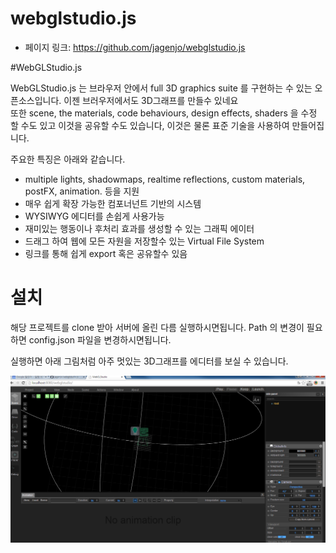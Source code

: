 # webglstudio.js

- 페이지 링크: https://github.com/jagenjo/webglstudio.js

#WebGLStudio.js


WebGLStudio.js 는 브라우저 안에서  full 3D graphics suite 를 구현하는 수 있는 오픈소스입니다.
이젠 브러우저에서도 3D그래프를 만들수 있네요  
또한  scene, the materials, code behaviours, design effects, shaders 을 수정 할 수도 있고  이것을 공유할 수도 있습니다,
이것은 물론 표준 기술을 사용하여 만들어집니다.

주요한 특징은 아래와 같습니다.

 - multiple lights, shadowmaps, realtime reflections, custom materials, postFX, animation. 등을 지원
- 매우 쉽게 확장 가능한 컴포너넌트 기반의 시스템
- WYSIWYG 에디터를 손쉽게 사용가능
- 재미있는 행동이나 후처리 효과를 생성할 수 있는 그래픽 에이터
- 드래그 하여 웹에 모든 자원을 저장할수 있는 Virtual File System 
- 링크를 통해 쉽게 export 혹은 공유할수 있음

# 설치

해당 프로젝트를 clone 받아 서버에 올린 다름 실행하시면됩니다.
Path 의  변경이 필요하면 config.json 파일을 변경하시면됩니다.

실행하면 아래 그림처럼 아주 멋있는 3D그래프를 에디터를 보실 수 있습니다.


![이미지](../img/021-12-1.PNG)

